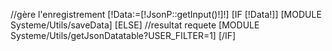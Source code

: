 //gère l'enregistrement
[!Data:=[!JsonP::getInput()!]!]
[IF [!Data!]]
    [MODULE Systeme/Utils/saveData]
[ELSE]
    //resultat requete
    [MODULE Systeme/Utils/getJsonDatatable?USER_FILTER=1]
[/IF]
